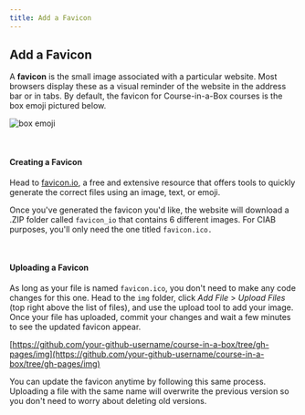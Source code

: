 ```yaml
---
title: Add a Favicon
---
```


## Add a Favicon

A **favicon** is the small image associated with a particular website. Most browsers display these as a visual reminder of the website in the address bar or in tabs. By default, the favicon for Course-in-a-Box courses is the box emoji pictured below. 

![box emoji]({{site.baseurl}}/img/favicon.ico)

<br>

#### Creating a Favicon

Head to [favicon.io](https://favicon.io/), a free and extensive resource that offers tools to quickly generate the correct files using an image, text, or emoji.

Once you've generated the favicon you'd like, the website will download a .ZIP folder called `favicon_io` that contains 6 different images. For CIAB purposes, you'll only need the one titled `favicon.ico.`

<br>

#### Uploading a Favicon

As long as your file is named `favicon.ico`, you don't need to make any code changes for this one. Head to the `img` folder,  click *Add File* > *Upload Files* (top right above the list of files), and use the upload tool to add your image. Once your file has uploaded, commit your changes and wait a few minutes to see the updated favicon appear.

[https://github.com/your-github-username/course-in-a-box/tree/gh-pages/img](https://github.com/your-github-username/course-in-a-box/tree/gh-pages/img)

You can update the favicon anytime by following this same process. Uploading a file with the same name will overwrite the previous version so you don't need to worry about deleting old versions.
